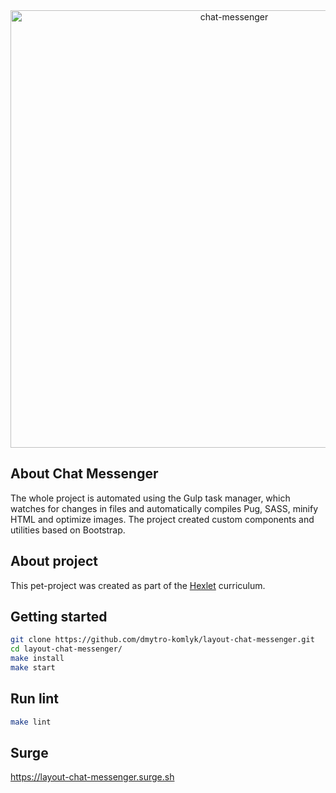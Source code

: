 <div align="center">
  <img alt="chat-messenger" title="chat-messenger" src="image-project.webp" width="700">
</div>

## About Chat Messenger

The whole project is automated using the Gulp task manager, which watches for changes in files and automatically compiles
Pug, SASS, minify HTML and optimize images. The project created custom components and utilities based on Bootstrap.

## About project

This pet-project was created as part of the [Hexlet](https://ru.hexlet.io/programs/layout-designer/projects/59) curriculum.

## Getting started

```sh
git clone https://github.com/dmytro-komlyk/layout-chat-messenger.git
cd layout-chat-messenger/
make install
make start
```

## Run lint

```sh
make lint
```

## Surge

https://layout-chat-messenger.surge.sh